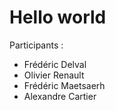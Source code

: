 # Hello world


Participants :
* Frédéric Delval
* Olivier Renault
* Frédéric Maetsaerh
* Alexandre Cartier